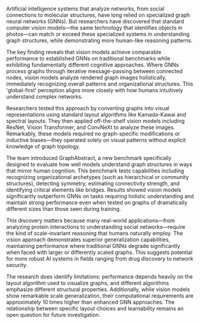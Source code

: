Artificial intelligence systems that analyze networks, from social connections to molecular structures, have long relied on specialized graph neural networks (GNNs). But researchers have discovered that standard computer vision models—the same technology that identifies objects in photos—can match or exceed these specialized systems in understanding graph structures, while demonstrating more human-like reasoning patterns.

The key finding reveals that vision models achieve comparable performance to established GNNs on traditional benchmarks while exhibiting fundamentally different cognitive approaches. Where GNNs process graphs through iterative message-passing between connected nodes, vision models analyze rendered graph images holistically, immediately recognizing overall patterns and organizational structures. This 'global-first' perception aligns more closely with how humans intuitively understand complex networks.

Researchers tested this approach by converting graphs into visual representations using standard layout algorithms like Kamada-Kawai and spectral layouts. They then applied off-the-shelf vision models including ResNet, Vision Transformer, and ConvNeXt to analyze these images. Remarkably, these models required no graph-specific modifications or inductive biases—they operated solely on visual patterns without explicit knowledge of graph topology.

The team introduced GraphAbstract, a new benchmark specifically designed to evaluate how well models understand graph structures in ways that mirror human cognition. This benchmark tests capabilities including recognizing organizational archetypes (such as hierarchical or community structures), detecting symmetry, estimating connectivity strength, and identifying critical elements like bridges. Results showed vision models significantly outperform GNNs on tasks requiring holistic understanding and maintain strong performance even when tested on graphs of dramatically different sizes than those seen during training.

This discovery matters because many real-world applications—from analyzing protein interactions to understanding social networks—require the kind of scale-invariant reasoning that humans naturally employ. The vision approach demonstrates superior generalization capabilities, maintaining performance where traditional GNNs degrade significantly when faced with larger or differently scaled graphs. This suggests potential for more robust AI systems in fields ranging from drug discovery to network security.

The research does identify limitations: performance depends heavily on the layout algorithm used to visualize graphs, and different algorithms emphasize different structural properties. Additionally, while vision models show remarkable scale generalization, their computational requirements are approximately 10 times higher than enhanced GNN approaches. The relationship between specific layout choices and learnability remains an open question for future investigation.